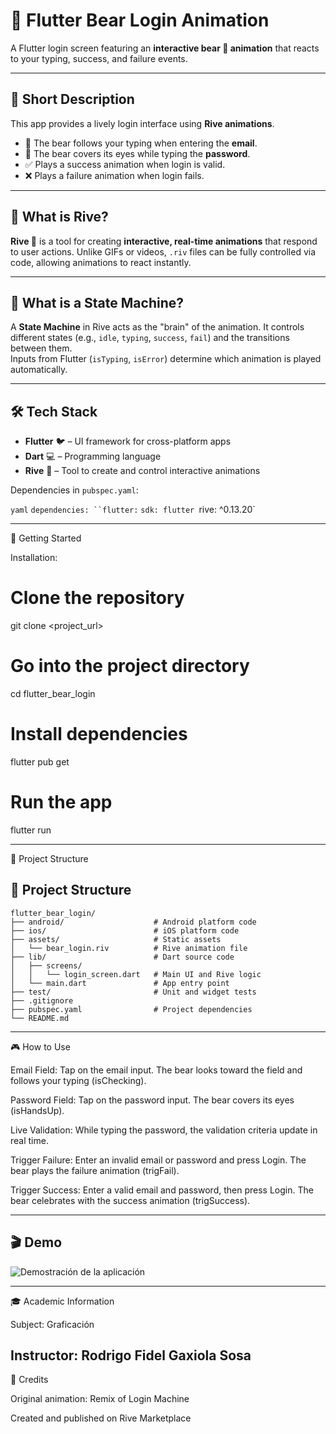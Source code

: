 # 🧸 Flutter Bear Login Animation

A Flutter login screen featuring an **interactive bear 🐻 animation** that reacts to your typing, success, and failure events.

---

## 📝 Short Description

This app provides a lively login interface using **Rive animations**.  
- 🐻 The bear follows your typing when entering the **email**.  
- 🙈 The bear covers its eyes while typing the **password**.  
- ✅ Plays a success animation when login is valid.  
- ❌ Plays a failure animation when login fails.  

---

## 🎨 What is Rive?

**Rive 🤖** is a tool for creating **interactive, real-time animations** that respond to user actions. Unlike GIFs or videos, `.riv` files can be fully controlled via code, allowing animations to react instantly.

---

## 🧠 What is a State Machine?

A **State Machine** in Rive acts as the "brain" of the animation. It controls different states (e.g., `idle`, `typing`, `success`, `fail`) and the transitions between them.  
Inputs from Flutter (`isTyping`, `isError`) determine which animation is played automatically.

---

## 🛠️ Tech Stack

- **Flutter** 🐦 – UI framework for cross-platform apps  
- **Dart** 💻 – Programming language  
- **Rive** 🎨 – Tool to create and control interactive animations  

Dependencies in `pubspec.yaml`:

`yaml`
`dependencies:
  ``flutter:`
    ``sdk: flutter
  ``rive: ^0.13.20`

---
🚀 Getting Started

Installation:
# Clone the repository
git clone <project_url>

# Go into the project directory
cd flutter_bear_login

# Install dependencies
flutter pub get

# Run the app
flutter run

---
📂 Project Structure
## 📂 Project Structure

```text
flutter_bear_login/
├── android/                    # Android platform code
├── ios/                        # iOS platform code
├── assets/                     # Static assets
│   └── bear_login.riv          # Rive animation file
├── lib/                        # Dart source code
│   ├── screens/
│   │   └── login_screen.dart   # Main UI and Rive logic
│   └── main.dart               # App entry point
├── test/                       # Unit and widget tests
├── .gitignore
├── pubspec.yaml                # Project dependencies
└── README.md
````
---
🎮 How to Use

Email Field: Tap on the email input. The bear looks toward the field and follows your typing (isChecking).

Password Field: Tap on the password input. The bear covers its eyes (isHandsUp).

Live Validation: While typing the password, the validation criteria update in real time.

Trigger Failure: Enter an invalid email or password and press Login. The bear plays the failure animation (trigFail).

Trigger Success: Enter a valid email and password, then press Login. The bear celebrates with the success animation (trigSuccess).


---

## 🎬 Demo
![Demostración de la aplicación](demo.gif)



---
🎓 Academic Information

Subject: Graficación

Instructor: Rodrigo Fidel Gaxiola Sosa
---
🙌 Credits

Original animation: Remix of Login Machine

Created and published on Rive Marketplace
